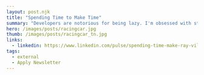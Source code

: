 ```yaml
---
layout: post.njk
title: "Spending Time to Make Time"
summary: "Developers are notorious for being lazy. I'm obsessed with streamlining processes, it's one of those things that brings joy to my heart. In this issue, I try to save you some time."
hero: /images/posts/racingcar.jpg
thumb: /images/posts/racingcar_tn.jpg
links:
  - linkedin: https://www.linkedin.com/pulse/spending-time-make-ray-villalobos/
tags:
  - external
  - Apply Newsletter
---
```

